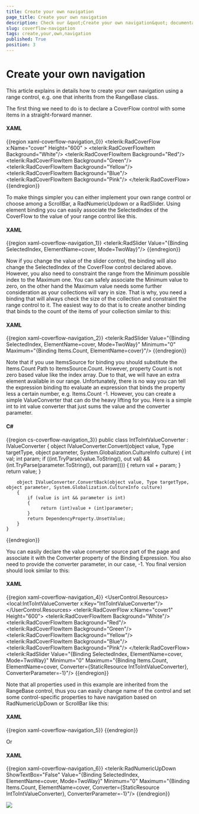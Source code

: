 ```yaml
---
title: Create your own navigation
page_title: Create your own navigation
description: Check our &quot;Create your own navigation&quot; documentation article for the RadCoverflow WPF control.
slug: coverflow-navigation
tags: create,your,own,navigation
published: True
position: 3
---
```


# Create your own navigation

This article explains in details how to create your own navigation using a range control, e.g. one that inherits from the RangeBase class.

The first thing we need to do is to declare a CoverFlow control with some items in a straight-forward manner.

#### __XAML__

{{region xaml-coverflow-navigation_0}}
	<StackPanel x:Name="LayoutRoot">
	   <telerik:RadCoverFlow x:Name="cover" Height="600" >
			<telerik:RadCoverFlowItem Background="White"/>
			<telerik:RadCoverFlowItem Background="Red"/>
			<telerik:RadCoverFlowItem Background="Green"/>
			<telerik:RadCoverFlowItem Background="Yellow"/>
			<telerik:RadCoverFlowItem Background="Blue"/>
			<telerik:RadCoverFlowItem Background="Pink"/>
	   </telerik:RadCoverFlow>
	</StackPanel>
{{endregion}}

To make things simpler you can either implement your own range control or choose among a ScrollBar, a RadNumericUpdown or a RadSlider. Using element binding you can easily associate the SelectedIndex of the CoverFlow to the value of your range control like this.

#### __XAML__

{{region xaml-coverflow-navigation_1}}
	<telerik:RadSlider Value="{Binding SelectedIndex, ElementName=cover, Mode=TwoWay}"/>
{{endregion}}

Now if you change the value of the slider control, the binding will also change the SelectedIndex of the CoverFlow control declared above. However, you also need to constraint the range from the Minimum possible index to the Maximum one. You can safely associate the Minimum value to zero, on the other hand the Maximum value needs some further consideration as your collections will vary in size. That is why, you need a binding that will always check the size of the collection and constraint the range control to it. The easiest way to do that is to create another binding that binds to the count of the items of your collection similar to this:

#### __XAML__

{{region xaml-coverflow-navigation_2}}
	<telerik:RadSlider Value="{Binding SelectedIndex, ElementName=cover, Mode=TwoWay}" Minimum="0" 
			Maximum="{Binding Items.Count, ElementName=cover}"/>
{{endregion}}

Note that if you use ItemsSource for binding you should substitute the Items.Count Path to ItemsSource.Count. However, property Count is not zero based value like the index array. Due to that, we will have an extra element available in our range. Unfortunately, there is no way you can tell the expression binding tto evaluate an expression that binds the property less a certain number, e.g. Items.Count -1. However, you can create a simple ValueConverter that can do the heavy lifting for you. Here is a simple int to int value converter that just sums the value and the converter parameter.

#### __C#__

{{region cs-coverflow-navigation_3}}
	public class IntToIntValueConverter : IValueConverter
	{
		object IValueConverter.Convert(object value, Type targetType, object parameter, System.Globalization.CultureInfo culture)
		{
			int val;
			int param;
			if ((int.TryParse(value.ToString(), out val) && (int.TryParse(parameter.ToString(), out param))))
			{
				 return val + param;
			}
			return value;
		}

		object IValueConverter.ConvertBack(object value, Type targetType, object parameter, System.Globalization.CultureInfo culture)
		{
			if (value is int && parameter is int)
			{
				 return (int)value + (int)parameter;
			}
			return DependencyProperty.UnsetValue;
		}
	}
{{endregion}}

You can easily declare the value converter source part of the page and associate it with the Converter property of the Binding Expression. You also need to provide the converter parameter, in our case, -1. You final version should look similar to this:

#### __XAML__

{{region xaml-coverflow-navigation_4}}
	<UserControl.Resources>
	       <local:IntToIntValueConverter x:Key="IntToIntValueConverter"/>
	</UserControl.Resources>
	<StackPanel x:Name="LayoutRoot1">
	       <telerik:RadCoverFlow x:Name="cover1" Height="600">
	              <telerik:RadCoverFlowItem Background="White"/>
	              <telerik:RadCoverFlowItem Background="Red"/>
	              <telerik:RadCoverFlowItem Background="Green"/>
	              <telerik:RadCoverFlowItem Background="Yellow"/>
	              <telerik:RadCoverFlowItem Background="Blue"/>
	              <telerik:RadCoverFlowItem Background="Pink"/>
	       </telerik:RadCoverFlow>
	       <telerik:RadSlider Value="{Binding SelectedIndex, ElementName=cover, Mode=TwoWay}" Minimum="0" 
			Maximum="{Binding Items.Count, ElementName=cover, Converter={StaticResource IntToIntValueConverter}, ConverterParameter=-1}"/>
	</StackPanel>
{{endregion}}

Note that all properties used in this example are inherited from the RangeBase control, thus you can easily change name of the control and set some control-specific properties to have navigation based on RadNumericUpDown or ScrollBar like this:


#### __XAML__

{{region xaml-coverflow-navigation_5}}
	<ScrollBar Orientation="Horizontal" Value="{Binding SelectedIndex, ElementName=cover, Mode=TwoWay}" Minimum="0" 
			Maximum="{Binding Items.Count, ElementName=cover, Converter={StaticResource IntToIntValueConverter}, ConverterParameter=-1}"/>
{{endregion}}

Or

#### __XAML__

{{region xaml-coverflow-navigation_6}}
	<telerik:RadNumericUpDown ShowTextBox="False" Value="{Binding SelectedIndex, ElementName=cover, Mode=TwoWay}" Minimum="0" 
			Maximum="{Binding Items.Count, ElementName=cover, Converter={StaticResource IntToIntValueConverter}, ConverterParameter=-1}"/>
{{endregion}}

![](images/RadCoverFlow_Features12.gif)
